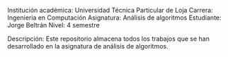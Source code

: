 Institución académica: Universidad Técnica Particular de Loja
Carrera: Ingenieria en Computación
Asignatura: Análisis de algoritmos
Estudiante: Jorge Beltrán
Nivel: 4 semestre

Descripción:
Este repositorio almacena todos los trabajos que se han desarrollado en la asignatura de análisis de algoritmos.
